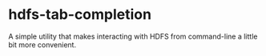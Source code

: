 # hdfs-tab-completion
A simple utility that makes interacting with HDFS from command-line a little bit more convenient.
